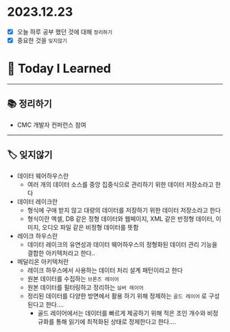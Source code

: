 # 2023.12.23

- [x] 오늘 하루 공부 했던 것에 대해 `정리하기`
- [x] 중요한 것을 `잊지않기`

# 🚩 Today I Learned

---

## 📚 정리하기

- CMC 개발자 컨퍼런스 참여

---

## 🏷 잊지않기

- 데이터 웨어하우스란
  - 여러 개의 데이터 소스를 중앙 집중식으로 관리하기 위한 데이터 저장소라고 한다
- 데이터 레이크란
  - 형식에 구애 받지 않고 대량의 데이터를 저장하기 위한 데이터 저장소라고 한다
  - 형식이란 엑셀, DB 같은 정형 데이터와 웹페이지, XML 같은 반정형 데이터, 이미지, 오디오 파일 같은 비정형 데이터를 뜻함
- 레이크 하우스란
  - 데이터 레이크의 유연성과 데이터 웨어하우스의 정형화된 데이터 관리 기능을 결합한 아키텍처라고 한다..
- 메달리온 아키텍처란
  - 레이크 하우스에서 사용하는 데이터 처리 설계 패턴이라고 한다
  - 원본 데이터를 수집하는 `브론즈 레이어`
  - 원본 데이터를 필터링하고 정리하는 `실버 레이어`
  - 정리된 데이터를 다양한 방면에서 활용 하기 위해 정제하는 `골드 레이어` 로 구성 된다고 한다….
    - 골드 레이어에서는 데이터를 빠르게 제공하기 위해 적은 조인 개수와 비정규화를 통해 읽기에 최적화된 상태로 정제한다고 한다….
